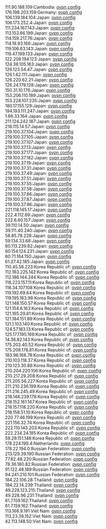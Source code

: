 111.90.188.109:Cambodia: [ovpn config](vpn/111_90_188_109.ovpn)  
176.198.203.159:Germany: [ovpn config](vpn/176_198_203_159.ovpn)  
106.139.184.104:Japan: [ovpn config](vpn/106_139_184_104.ovpn)  
106.173.252.4:Japan: [ovpn config](vpn/106_173_252_4.ovpn)  
111.234.167.143:Japan: [ovpn config](vpn/111_234_167_143.ovpn)  
113.153.66.199:Japan: [ovpn config](vpn/113_153_66_199.ovpn)  
114.159.217.76:Japan: [ovpn config](vpn/114_159_217_76.ovpn)  
114.18.93.166:Japan: [ovpn config](vpn/114_18_93_166.ovpn)  
119.106.63.143:Japan: [ovpn config](vpn/119_106_63_143.ovpn)  
119.47.199.133:Japan: [ovpn config](vpn/119_47_199_133.ovpn)  
122.208.194.123:Japan: [ovpn config](vpn/122_208_194_123.ovpn)  
124.38.105.163:Japan: [ovpn config](vpn/124_38_105_163.ovpn)  
126.123.54.47:Japan: [ovpn config](vpn/126_123_54_47.ovpn)  
126.1.62.111:Japan: [ovpn config](vpn/126_1_62_111.ovpn)  
126.220.62.21:Japan: [ovpn config](vpn/126_220_62_21.ovpn)  
126.24.179.128:Japan: [ovpn config](vpn/126_24_179_128.ovpn)  
150.31.10.176:Japan: [ovpn config](vpn/150_31_10_176.ovpn)  
153.206.110.189:Japan: [ovpn config](vpn/153_206_110_189.ovpn)  
153.228.107.235:Japan: [ovpn config](vpn/153_228_107_235.ovpn)  
180.17.155.129:Japan: [ovpn config](vpn/180_17_155_129.ovpn)  
194.193.111.247:Japan: [ovpn config](vpn/194_193_111_247.ovpn)  
1.66.33.164:Japan: [ovpn config](vpn/1_66_33_164.ovpn)  
211.124.242.187:Japan: [ovpn config](vpn/211_124_242_187.ovpn)  
218.115.14.57:Japan: [ovpn config](vpn/218_115_14_57.ovpn)  
219.100.37.104:Japan: [ovpn config](vpn/219_100_37_104.ovpn)  
219.100.37.105:Japan: [ovpn config](vpn/219_100_37_105.ovpn)  
219.100.37.107:Japan: [ovpn config](vpn/219_100_37_107.ovpn)  
219.100.37.13:Japan: [ovpn config](vpn/219_100_37_13.ovpn)  
219.100.37.177:Japan: [ovpn config](vpn/219_100_37_177.ovpn)  
219.100.37.182:Japan: [ovpn config](vpn/219_100_37_182.ovpn)  
219.100.37.19:Japan: [ovpn config](vpn/219_100_37_19.ovpn)  
219.100.37.31:Japan: [ovpn config](vpn/219_100_37_31.ovpn)  
219.100.37.49:Japan: [ovpn config](vpn/219_100_37_49.ovpn)  
219.100.37.51:Japan: [ovpn config](vpn/219_100_37_51.ovpn)  
219.100.37.55:Japan: [ovpn config](vpn/219_100_37_55.ovpn)  
219.100.37.58:Japan: [ovpn config](vpn/219_100_37_58.ovpn)  
219.100.37.86:Japan: [ovpn config](vpn/219_100_37_86.ovpn)  
219.100.37.87:Japan: [ovpn config](vpn/219_100_37_87.ovpn)  
219.100.37.96:Japan: [ovpn config](vpn/219_100_37_96.ovpn)  
221.118.145.17:Japan: [ovpn config](vpn/221_118_145_17.ovpn)  
222.4.112.69:Japan: [ovpn config](vpn/222_4_112_69.ovpn)  
222.6.60.157:Japan: [ovpn config](vpn/222_6_60_157.ovpn)  
39.110.14.50:Japan: [ovpn config](vpn/39_110_14_50.ovpn)  
39.111.40.240:Japan: [ovpn config](vpn/39_111_40_240.ovpn)  
58.85.78.228:Japan: [ovpn config](vpn/58_85_78_228.ovpn)  
59.134.33.68:Japan: [ovpn config](vpn/59_134_33_68.ovpn)  
60.113.239.82:Japan: [ovpn config](vpn/60_113_239_82.ovpn)  
60.154.124.231:Japan: [ovpn config](vpn/60_154_124_231.ovpn)  
60.71.164.150:Japan: [ovpn config](vpn/60_71_164_150.ovpn)  
61.27.42.185:Japan: [ovpn config](vpn/61_27_42_185.ovpn)  
110.45.56.223:Korea Republic of: [ovpn config](vpn/110_45_56_223.ovpn)  
112.163.225.142:Korea Republic of: [ovpn config](vpn/112_163_225_142.ovpn)  
112.186.144.244:Korea Republic of: [ovpn config](vpn/112_186_144_244.ovpn)  
118.223.157.11:Korea Republic of: [ovpn config](vpn/118_223_157_11.ovpn)  
118.34.107.108:Korea Republic of: [ovpn config](vpn/118_34_107_108.ovpn)  
119.192.69.64:Korea Republic of: [ovpn config](vpn/119_192_69_64.ovpn)  
119.195.163.98:Korea Republic of: [ovpn config](vpn/119_195_163_98.ovpn)  
121.148.150.57:Korea Republic of: [ovpn config](vpn/121_148_150_57.ovpn)  
121.154.6.163:Korea Republic of: [ovpn config](vpn/121_154_6_163.ovpn)  
121.165.29.81:Korea Republic of: [ovpn config](vpn/121_165_29_81.ovpn)  
121.184.151.89:Korea Republic of: [ovpn config](vpn/121_184_151_89.ovpn)  
121.1.103.140:Korea Republic of: [ovpn config](vpn/121_1_103_140.ovpn)  
124.57.183.13:Korea Republic of: [ovpn config](vpn/124_57_183_13.ovpn)  
125.177.195.169:Korea Republic of: [ovpn config](vpn/125_177_195_169.ovpn)  
14.36.82.143:Korea Republic of: [ovpn config](vpn/14_36_82_143.ovpn)  
175.203.40.52:Korea Republic of: [ovpn config](vpn/175_203_40_52.ovpn)  
175.208.176.81:Korea Republic of: [ovpn config](vpn/175_208_176_81.ovpn)  
183.96.168.78:Korea Republic of: [ovpn config](vpn/183_96_168_78.ovpn)  
210.103.118.37:Korea Republic of: [ovpn config](vpn/210_103_118_37.ovpn)  
210.123.30.88:Korea Republic of: [ovpn config](vpn/210_123_30_88.ovpn)  
210.204.220.106:Korea Republic of: [ovpn config](vpn/210_204_220_106.ovpn)  
210.217.29.208:Korea Republic of: [ovpn config](vpn/210_217_29_208.ovpn)  
211.205.56.227:Korea Republic of: [ovpn config](vpn/211_205_56_227.ovpn)  
211.210.236.199:Korea Republic of: [ovpn config](vpn/211_210_236_199.ovpn)  
211.216.245.49:Korea Republic of: [ovpn config](vpn/211_216_245_49.ovpn)  
218.148.239.178:Korea Republic of: [ovpn config](vpn/218_148_239_178.ovpn)  
218.152.161.147:Korea Republic of: [ovpn config](vpn/218_152_161_147.ovpn)  
218.157.118.220:Korea Republic of: [ovpn config](vpn/218_157_118_220.ovpn)  
218.158.51.10:Korea Republic of: [ovpn config](vpn/218_158_51_10.ovpn)  
220.77.46.199:Korea Republic of: [ovpn config](vpn/220_77_46_199.ovpn)  
221.156.32.74:Korea Republic of: [ovpn config](vpn/221_156_32_74.ovpn)  
222.110.143.203:Korea Republic of: [ovpn config](vpn/222_110_143_203.ovpn)  
222.234.24.185:Korea Republic of: [ovpn config](vpn/222_234_24_185.ovpn)  
59.29.151.148:Korea Republic of: [ovpn config](vpn/59_29_151_148.ovpn)  
178.224.199.4:Netherlands: [ovpn config](vpn/178_224_199_4.ovpn)  
178.22.194.0:Russian Federation: [ovpn config](vpn/178_22_194_0.ovpn)  
213.129.39.190:Russian Federation: [ovpn config](vpn/213_129_39_190.ovpn)  
77.82.48.220:Russian Federation: [ovpn config](vpn/77_82_48_220.ovpn)  
78.36.180.82:Russian Federation: [ovpn config](vpn/78_36_180_82.ovpn)  
91.122.48.189:Russian Federation: [ovpn config](vpn/91_122_48_189.ovpn)  
94.241.210.101:Russian Federation: [ovpn config](vpn/94_241_210_101.ovpn)  
184.22.106.28:Thailand: [ovpn config](vpn/184_22_106_28.ovpn)  
184.22.14.239:Thailand: [ovpn config](vpn/184_22_14_239.ovpn)  
49.228.123.215:Thailand: [ovpn config](vpn/49_228_123_215.ovpn)  
49.228.96.231:Thailand: [ovpn config](vpn/49_228_96_231.ovpn)  
61.7.159.162:Thailand: [ovpn config](vpn/61_7_159_162.ovpn)  
61.7.159.162:Thailand: [ovpn config](vpn/61_7_159_162.ovpn)  
113.168.9.191:Viet Nam: [ovpn config](vpn/113_168_9_191.ovpn)  
113.23.36.152:Viet Nam: [ovpn config](vpn/113_23_36_152.ovpn)  
42.113.148.50:Viet Nam: [ovpn config](vpn/42_113_148_50.ovpn)  
